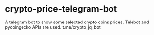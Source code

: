 # crypto-price-telegram-bot
A telegram bot to show some selected crypto coins prices.
Telebot and pycoingecko APIs are used.
t.me/crypto_jq_bot
